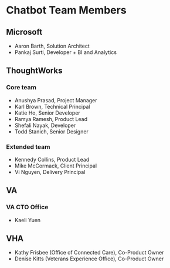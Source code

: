 # Chatbot Team Members

## Microsoft
- Aaron Barth, Solution Architect
- Pankaj Surti, Developer + BI and Analytics

## ThoughtWorks
### Core team
- Anushya Prasad, Project Manager
- Karl Brown, Technical Principal
- Katie Ho, Senior Developer
- Ramya Ramesh, Product Lead
- Shefali Nayak, Developer
- Todd Stanich, Senior Designer
### Extended team
- Kennedy Collins, Product Lead
- Mike McCormack, Client Principal
- Vi Nguyen, Delivery Principal

## VA
### VA CTO Office
- Kaeli Yuen

## VHA
- Kathy Frisbee (Office of Connected Care), Co-Product Owner
- Denise Kitts (Veterans Experience Office), Co-Product Owner
